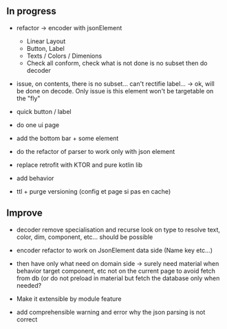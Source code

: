 ## In progress

- refactor -> encoder with jsonElement
    - Linear Layout
    - Button, Label
    - Texts / Colors / Dimenions
    - Check all conform, check what is not done is no subset then do decoder

- issue, on contents, there is no subset... can't rectifie label... -> ok, will be done on decode. 
Only issue is this element won't be targetable on the "fly"


- quick button / label

- do one ui page
- add the bottom bar + some element


- do the refactor of parser to work only with json element
- replace retrofit with KTOR and pure kotlin lib
- add behavior 
- ttl + purge versioning (config et page si pas en cache)

## Improve
- decoder remove specialisation and recurse look on type to resolve text, color, dim, component, etc... should be possible
- encoder refactor to work on JsonElement data side (Name key etc...)

- then have only what need on domain side -> surely need material when behavior target component, etc not on the current page 
to avoid fetch from db (or do not preload in material but fetch the database only when needed?
- Make it extensible by module feature
- add comprehensible warning and error why the json parsing is not correct